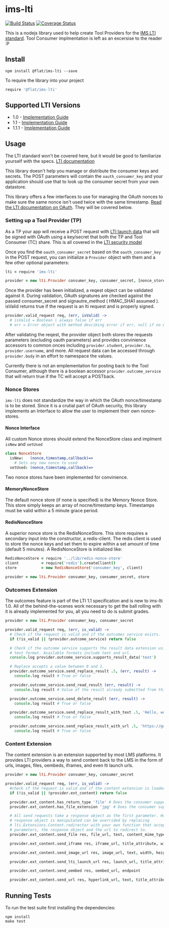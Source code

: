 # ims-lti

[![Build Status](https://travis-ci.org/FlatIO/ims-lti.svg?branch=master)](https://travis-ci.org/FlatIO/ims-lti) [![Coverage Status](https://coveralls.io/repos/omsmith/ims-lti/badge.png)](https://coveralls.io/r/omsmith/ims-lti)

This is a nodejs library used to help create Tool Providers for the
[IMS LTI standard](http://www.imsglobal.org/lti/index.html). Tool Consumer implmentation is left as an excersise to the reader :P

## Install
```
npm install @flat/ims-lti --save
```

To require the library into your project
```coffeescript
require '@flat/ims-lti'
```

## Supported LTI Versions

* 1.0 - [Implementation Guide](http://www.imsglobal.org/lti/blti/bltiv1p0/ltiBLTIimgv1p0.html)
* 1.1 - [Implementation Guide](http://www.imsglobal.org/LTI/v1p1/ltiIMGv1p1.html)
* 1.1.1 - [Implementation Guide](http://www.imsglobal.org/LTI/v1p1p1/ltiIMGv1p1p1.html)

## Usage

The LTI standard won't be covered here, but it would be good to familiarize yourself with the specs. [LTI documentation](http://www.imsglobal.org/lti/index.html)

This library doesn't help you manage or distribute the consumer keys and secrets. The POST
parameters will contain the `oauth_consumer_key` and your application should use that to look up the consumer secret from your own datastore.

This library offers a few interfaces to use for managing the OAuth nonces to make sure the same nonce
isn't used twice with the same timestamp. [Read the LTI documentation on OAuth](http://www.imsglobal.org/LTI/v1p1pd/ltiIMGv1p1pd.html#_Toc309649687). They will be covered below.

### Setting up a Tool Provider (TP)
As a TP your app will receive a POST request with [LTI launch data](http://www.imsglobal.org/lti/v1p1pd/ltiIMGv1p1pd.html#_Toc309649684) that will be signed with OAuth using a key/secret that both the TP and Tool Consumer (TC) share. This is all covered in the [LTI security model](http://www.imsglobal.org/lti/v1p1pd/ltiIMGv1p1pd.html#_Toc309649685)

Once you find the `oauth_consumer_secret` based on the `oauth_consumer_key` in the POST request, you can initialize a `Provider` object with them and a few other optional parameters:

```coffeescript
lti = require 'ims-lti'

provider = new lti.Provider consumer_key, consumer_secret, [nonce_store=MemoryStore], [signature_method=HMAC_SHA1]
```

Once the provider has been initialized, a reqest object can be validated against it. During validation, OAuth signatures are checked against the passed consumer_secret and signautre_method ( HMAC_SHA1 assumed ). isValid returns true if the request is an lti request and is properly signed.

```coffeescript
provider.valid_request req, (err, isValid) ->
  # isValid = Boolean | always false if err
  # err = Error object with method descibing error if err, null if no error
```

After validating the reqest, the provider object both stores the requests parameters (excluding oauth parameters) and provides convinience accessors to common onces including `provider.student`, `provider.ta`, `provider.username`, and more. All request data can be accessed through `provider.body` in an effort to namespace the values.

Currently there is not an emplementation for posting back to the Tool Consumer, although there is a boolean accessor `provider.outcome_service` that will return true if the TC will accept a POSTback.

### Nonce Stores

`ims-lti` does not standardize the way in which the OAuth nonce/timestamp is to be stored. Since it is a crutial part of OAuth security, this library implements an Interface to allow the user to implement their own nonce-stores.

#### Nonce Interface
All custom Nonce stores should extend the NonceStore class and implment `isNew` and `setUsed`
```coffeescript
class NonceStore
  isNew:   (nonce,timestamp,callback)=>
    # Sets any new nonce to used
  setUsed: (nonce,timestamp,callback)=>
```

Two nonce stores have been implemented for convinience.

#### MemoryNonceStore
The default nonce store (if none is specified) is the Memory Nonce Store. This store simply keeps an array of nocne/timestamp keys. Timestamps must be valid within a 5 minute grace period.

#### RedisNonceStore
A superior nonce store is the RedisNonceStore. This store requires a secondary input into the constructor, a redis-client. The redis client is used to store the nonce keys and set them to expire within a set amount of time (default 5 minutes). A RedisNonceStore is initialized like:

```coffeescript
RedisNonceStore = require '../lib/redis-nonce-store'
client          = require('redis').createClient()
store           = new RedisNonceStore('consumer_key', client)

provider = new lti.Provider consumer_key, consumer_secret, store
```

### Outcomes Extension

The outcomes feature is part of the LTI 1.1 specification and is new to ims-lti 1.0. All of the behind-the-scenes work necessary to get the ball rolling with it is already implemented for you, all you need to do is submit grades.

```coffeescript
provider = new lti.Provider consumer_key, consumer_secret

provider.valid_request req, (err, is_valid) ->
  # Check if the request is valid and if the outcomes service exists.
  if (!is_valid || !provider.outcome_service) return false

  # Check if the outcome service supports the result data extension using the
  # text format. Available formats include text and url.
  console.log provider.outcome_service.supports_result_data('text')

  # Replace accepts a value between 0 and 1.
  provider.outcome_service.send_replace_result .5, (err, result) ->
    console.log result # True or false

  provider.outcome_service.send_read_result (err, result) ->
    console.log result # Value of the result already submitted from this embed

  provider.outcome_service.send_delete_result (err, result) ->
    console.log result # True or false

  provider.outcome_service.send_replace_result_with_text .5, 'Hello, world!', (err, result) ->
    console.log result # True or false

  provider.outcome_service.send_replace_result_with_url .5, 'https://google.com', (err, result) ->
    console.log result # True or false
```

### Content Extension

The content extension is an extension supported by most LMS platforms. It provides LTI providers a way to send content back to the LMS in the form of urls, images, files, oembeds, iframes, and even lti launch urls.

```coffeescript
provider = new lti.Provider consumer_key, consumer_secret

provider.valid_request req, (err, is_valid) ->
  #check if the request is valid and if the content extension is loaded.
  if (!is_valid || !provider.ext_content) return false

  provider.ext_content.has_return_type 'file' # Does the consumer support files
  provider.ext_content.has_file_extension 'jpg' # Does the consumer support jpg

  # All send requests take a response object as the first parameter. How the
  # response object is manipulated can be overrided by replacing
  # lti.Extensions.Content.redirector with your own function that accepts two
  # parameters, the response object and the url to redirect to.
  provider.ext_content.send_file res, file_url, text, content_mime_type

  provider.ext_content.send_iframe res, iframe_url, title_attribute, width, height

  provider.ext_content.send_image_url res, image_url, text, width, height

  provider.ext_content.send_lti_launch_url res, launch_url, title_attribute, text

  provider.ext_content.send_oembed res, oembed_url, endpoint

  provider.ext_content.send_url res, hyperlink_url, text, title_attribute, target_attribute
```

## Running Tests
To run the test suite first installing the dependencies:
```
npm install
make test
```
